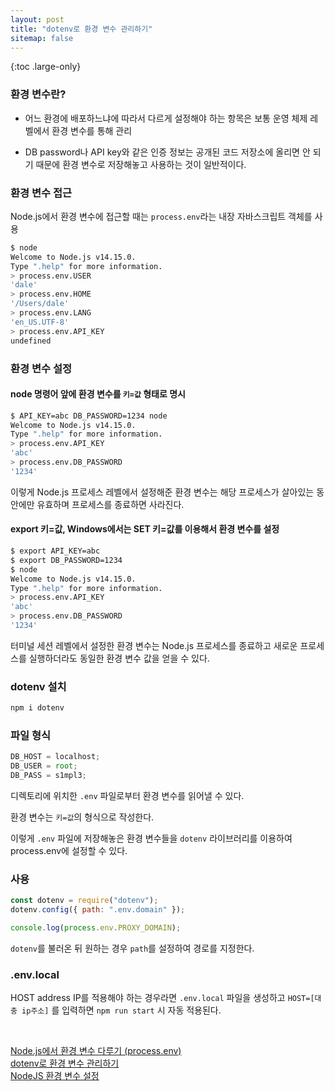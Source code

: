```yaml
---
layout: post
title: "dotenv로 환경 변수 관리하기"
sitemap: false
---
```


{:toc .large-only}

### 환경 변수란?

- 어느 환경에 배포하느냐에 따라서 다르게 설정해야 하는 항목은 보통 운영 체제 레벨에서 환경 변수를 통해 관리

- DB password나 API key와 같은 인증 정보는 공개된 코드 저장소에 올리면 안 되기 때문에 환경 변수로 저장해놓고 사용하는 것이 일반적이다.

### 환경 변수 접근

Node.js에서 환경 변수에 접근할 때는 `process.env`라는 내장 자바스크립트 객체를 사용

```bash
$ node
Welcome to Node.js v14.15.0.
Type ".help" for more information.
> process.env.USER
'dale'
> process.env.HOME
'/Users/dale'
> process.env.LANG
'en_US.UTF-8'
> process.env.API_KEY
undefined
```

### 환경 변수 설정

#### node 명령어 앞에 환경 변수를 `키=값` 형태로 명시

```bash
$ API_KEY=abc DB_PASSWORD=1234 node
Welcome to Node.js v14.15.0.
Type ".help" for more information.
> process.env.API_KEY
'abc'
> process.env.DB_PASSWORD
'1234'
```

이렇게 Node.js 프로세스 레벨에서 설정해준 환경 변수는 해당 프로세스가 살아있는 동안에만 유효하며 프로세스를 종료하면 사라진다.

#### export 키=값, Windows에서는 SET 키=값를 이용해서 환경 변수를 설정

```bash
$ export API_KEY=abc
$ export DB_PASSWORD=1234
$ node
Welcome to Node.js v14.15.0.
Type ".help" for more information.
> process.env.API_KEY
'abc'
> process.env.DB_PASSWORD
'1234'
```

터미널 세션 레벨에서 설정한 환경 변수는 Node.js 프로세스를 종료하고 새로운 프로세스를 실행하더라도 동일한 환경 변수 값을 얻을 수 있다.

### dotenv 설치

```bash
npm i dotenv
```

### 파일 형식

```js
DB_HOST = localhost;
DB_USER = root;
DB_PASS = s1mpl3;
```

디렉토리에 위치한 `.env` 파일로부터 환경 변수를 읽어낼 수 있다.

환경 변수는 `키=값`의 형식으로 작성한다.

이렇게 `.env` 파일에 저장해놓은 환경 변수들을 `dotenv` 라이브러리를 이용하여 process.env에 설정할 수 있다.

### 사용

```js
const dotenv = require("dotenv");
dotenv.config({ path: ".env.domain" });

console.log(process.env.PROXY_DOMAIN);
```

`dotenv`를 불러온 뒤 원하는 경우 `path`를 설정하여 경로를 지정한다.

### .env.local

HOST address IP를 적용해야 하는 경우라면 `.env.local` 파일을 생성하고 `HOST=[대충 ip주소]` 를 입력하면 `npm run start` 시 자동 적용된다.

<br/>

[Node.js에서 환경 변수 다루기 (process.env)](https://www.daleseo.com/js-node-process-env/)<br/>
[dotenv로 환경 변수 관리하기](https://www.daleseo.com/js-dotenv/)<br/>
[NodeJS 환경 변수 설정](https://devhyun.com/blog/post/23)
